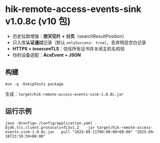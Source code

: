 # hik-remote-access-events-sink v1.0.8c (v10 包)
- 历史拉取增强：**按天切片 + 分页**（searchResultPosition）
- 只入库**认证通过**记录（默认 `onlySuccess: true`），丢弃明显空白记录
- **HTTPS + insecureTLS**：信任所有证书并关闭主机名校验
- 你的设备适配：**AcsEvent + JSON**

## 构建
```
mvn -q -DskipTests package
```
生成：`target/hik-remote-access-events-sink-1.0.8c.jar`

## 运行示例
```
java -Dconfig=./config/application.yaml -Djdk.tls.client.protocols=TLSv1.2   -jar target/hik-remote-access-events-sink-1.0.8c.jar   pull "2025-09-11T00:00:00+08:00" "2025-09-18T23:59:59+08:00"
```

